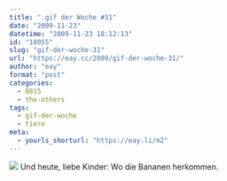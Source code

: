 ```yaml
---
title: ".gif der Woche #31"
date: "2009-11-23"
datetime: "2009-11-23 18:12:13"
id: "10055"
slug: "gif-der-woche-31"
url: "https://eay.cc/2009/gif-der-woche-31/"
author: "eay"
format: "post"
categories:
  - 0815
  - the-others
tags:
  - gif-der-woche
  - tiere
meta:
  - yourls_shorturl: "https://eay.li/m2"
---
```


![](https://eay.cc/uploads/2009/bananenaffe.gif) Und heute, liebe Kinder: Wo die Bananen herkommen.

